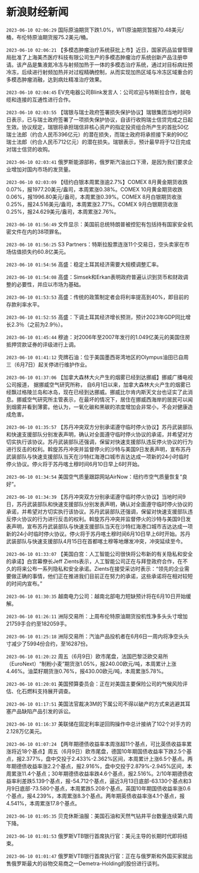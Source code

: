 # 新浪财经新闻
`2023-06-10 02:06:29` 国际原油期货下跌1.0%，WTI原油期货暂报70.48美元/桶，布伦特原油期货报75.2美元/桶。

`2023-06-10 02:06:21` 【多模态肿瘤治疗系统获批上市】近日，国家药品监督管理局批准了上海美杰医疗科技有限公司生产的多模态肿瘤治疗系统创新产品注册申请。该产品是集液氮冷冻与射频加热于一体的多模态治疗系统，通过对目标病灶预冷冻，后续进行射频加热并对过程精确控制，从而实现加热区域与冷冻区域重合的多模态肿瘤消融，达到病灶精准治疗效果。

`2023-06-10 02:04:45` EV充电器公司Blink发言人：公司欢迎与特斯拉合作，就电缆和连接的互通性进行合作。

`2023-06-10 02:03:55` 【瑞银与瑞士政府签署损失保护协议】瑞银集团当地时间9日表示，已与瑞士政府签署了一项损失保护协议，自该行收购瑞士信贷完成之日起生效。协议规定，瑞银将承担瑞信非核心资产的指定投资组合所产生的首批50亿瑞士法郎（约合人民币396亿元）的潜在损失，而瑞士政府将承担接下来的90亿瑞士法郎（约合人民币712亿元）的潜在损失。瑞银表示，预计最早将于12日完成对瑞士信贷的收购。

`2023-06-10 02:03:41` 俄罗斯能源部称，俄罗斯汽油出口下滑，是因为我们要求企业增加对国内市场的发货量。

`2023-06-10 02:03:09` 【纽约白银本周累涨逾2.7%】COMEX 8月黄金期货收跌0.07%，报1977.20美元/盎司，本周累涨0.38%。COMEX 10月黄金期货收跌0.06%，报1996.80美元/盎司，本周累涨0.39%。COMEX 8月白银期货收涨0.25%，报24.516美元/盎司，本周累涨2.77%。COMEX 9月白银期货收涨0.25%，报24.629美元/盎司，本周累涨2.76%。

`2023-06-10 01:56:49` 文件显示：美国前总统特朗普被控犯有包括持有国家安全机密文件在内的38项罪名。

`2023-06-10 01:56:25` S3 Partners：特斯拉股票连涨11个交易日，空头卖家在市场估值损失约60.8亿美元。

`2023-06-10 01:54:56` 高盛：稳定土耳其经济需要大规模调整汇率。

`2023-06-10 01:54:08` 高盛：Simsek和Erkan表明政府普遍认识到货币和财政调整的必要性，并应以市场为基础。

`2023-06-10 01:53:53` 高盛：传统的政策制定者会将利率提高到40%，即目前的存款利率水平。

`2023-06-10 01:52:55` 高盛：下调土耳其经济增长预测，预计2023年GDP同比增长2.3％（之前为2.9％）。

`2023-06-10 01:45:44` 穆迪：对2006年至2007年发行的1.049亿美元的美国住房抵押贷款证券的评级进行上调。

`2023-06-10 01:41:12` 壳牌石油：位于美国墨西哥湾地区的Olympus油田已自周三（6月7日）起关停进行维护作业。

`2023-06-10 01:37:06` 【加拿大森林大火产生的烟雾已经到达挪威】挪威广播电视公司报道， 据挪威空气研究所称， 自6月1日以来，加拿大森林大火产生的烟雾已经飘过格陵兰岛和冰岛，现在已经到达挪威。挪威比尔肯内斯天文台也证实了此消息。挪威空气研究所主管表示，在最坏的情况下，居住在挪威西海岸的居民可以闻到烟雾并看到薄雾。他认为，一氧化碳和黑碳的浓度增加会非常小，不会对健康造成危害。

`2023-06-10 01:35:57` 【苏丹冲突双方分别承诺遵守临时停火协议】苏丹武装部队和快速支援部队分别发表声明，确认对全面遵守临时停火协议的承诺，并希望对方切实执行该协议。苏丹武装部队还强调，保留对快速支援部队违反停火协议的行为进行反击的权利。斡旋苏丹冲突并监督停火的沙特与美国9日发表声明，宣布苏丹武装部队与快速支援部队当天在沙特红海港口城市吉达达成一项新的24小时临时停火协议。停火将于苏丹喀土穆时间6月10日早上6时开始。

`2023-06-10 01:34:54` 美国空气质量跟踪网站AirNow：纽约市空气质量恢复“良好”。

`2023-06-10 01:34:39` 【苏丹冲突双方分别承诺遵守临时停火协议】当地时间9日，苏丹武装部队和快速支援部队分别发表声明，确认对全面遵守临时停火协议的承诺，并希望对方切实执行该协议。苏丹武装部队还强调，保留对快速支援部队违反停火协议的行为进行反击的权利。斡旋苏丹冲突并监督停火的沙特与美国9日发表声明，宣布苏丹武装部队与快速支援部队当天在沙特红海港口城市吉达达成一项新的24小时临时停火协议。停火将于苏丹喀土穆时间6月10日早上6时开始。苏丹武装部队与快速支援部队4月15日在首都喀土穆等地爆发冲突，冲突延续至今。

`2023-06-10 01:33:07` 【美国白宫：人工智能公司很快将公布新的有关隐私和安全的承诺】白宫幕僚长Jeff Zients表示，人工智能公司正在与拜登政府合作，在不久的将来公布一系列隐私和安全承诺。Zients在接受采访时表示：“领先的企业需要做正确的事情，他们正在推进我们目前正在努力的承诺，这些承诺将在相对较短的时间内宣布。”

`2023-06-10 01:30:35` 越南电力公司：越南北部电力短缺预计将在6月10日开始缓解。

`2023-06-10 01:26:11` 洲际交易所：上周布伦特原油期货投机性净多头头寸增加21759手合约至182059手。

`2023-06-10 01:25:18` 洲际交易所：汽油产品投机者在6月6日一周内将净空头头寸减少了5994份合约，至16287份。

`2023-06-10 01:20:22` 周五（6月9日）欧市尾盘，法国巴黎泛欧交易所（EuroNext）“制粉小麦”期货涨1.05%，报240.00欧元/吨，本周累计上涨4.46%。油菜籽期货涨0.76%，报430.00欧元/吨，本周累涨5.78%。

`2023-06-10 01:20:01` 美国预算委员会：正在对美国主要保险公司的气候风险评估、化石燃料支持展开调查。

`2023-06-10 01:17:51` 美国法官裁决3M的下属公司不得以破产的方式来逃避其耳塞产品缺陷产品引发的诉讼。

`2023-06-10 01:16:37` 美联储在固定利率逆回购操作中总计接纳了102个对手方的2.128万亿美元。

`2023-06-10 01:07:24` 【两年期德债收益率本周涨超11个基点，可比英债收益率累涨将近18个基点】周五（6月9日）欧市尾盘，德国10年期国债收益率下跌2.5个基点，报2.377%，盘中交投于2.433%-2.362%区间，本周累计上涨6.5个基点。两年期德债收益率涨2.2个基点，报2.916%，盘中交投于2.879%-2.945%区间，本周累涨11.4个基点；30年期德债收益率跌4.6个基点，报2.516%。2/10年期德债收益率利差跌5.139个基点，报-54.712个基点，逼近3月13日底部-63.130个基点和3月9日底部-73.580个基点，本周累跌5.208个基点。英国10年期国债收益率涨0.6个基点，报4.239%，本周累涨8.3个基点。两年期英债收益率涨4.1个基点，报4.541%，本周累涨17.8个基点。

`2023-06-10 01:05:35` 贝克休斯油服：美国石油和天然气钻井平台数量连续第六周下降。

`2023-06-10 01:01:53` 俄罗斯VTB银行首席执行官：美元主导的长期时代即将结束。

`2023-06-10 01:01:47` 俄罗斯VTB银行首席执行官：正在与俄罗斯和外国买家就出售俄罗斯最大的谷物交易商之一Demetra-Holding的股份进行谈判。

